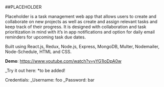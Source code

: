 ##PLACEHOLDER

Placeholder is a task management web app that allows users to create and collaborate on new projects as well as create and assign relevant tasks and keep track of their progress. It is designed with collaboration and task prioritization in mind with it’s in app notifications and option for daily email reminders for upcoming task due dates.

Built using React.js, Redux, Node.js, Express, MongoDB, Multer, Nodemailer, Node-Schedule, HTML and CSS.

**Demo**: https://www.youtube.com/watch?v=yYG1loDpA0w

_Try it out here: *to be added!

Credentials: 
 _Username: foo 
  _Password: bar

